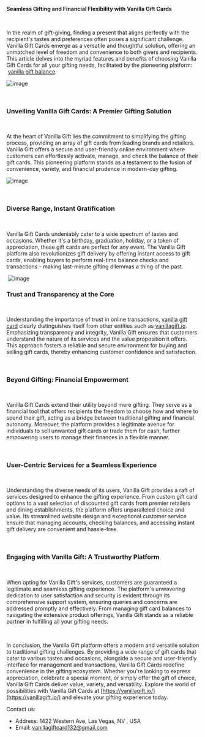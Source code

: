 **Seamless Gifting and Financial Flexibility with Vanilla Gift Cards**

  
 

In the realm of gift-giving, finding a present that aligns perfectly with the recipient's tastes and preferences often poses a significant challenge. Vanilla Gift Cards emerge as a versatile and thoughtful solution, offering an unmatched level of freedom and convenience to both givers and recipients. This article delves into the myriad features and benefits of choosing Vanilla Gift Cards for all your gifting needs, facilitated by the pioneering platform:  [vanilla gift balance](https://vanillagift.io/).

  ![image](https://github.com/HoangnguyenDev/vanilla-gift-card/assets/10234503/3a67a0e0-200a-4aa0-ae9d-5a927bf940f6)

 

### **Unveiling Vanilla Gift Cards: A Premier Gifting Solution**

  
 

At the heart of Vanilla Gift lies the commitment to simplifying the gifting process, providing an array of gift cards from leading brands and retailers. Vanilla Gift offers a secure and user-friendly online environment where customers can effortlessly activate, manage, and check the balance of their gift cards. This pioneering platform stands as a testament to the fusion of convenience, variety, and financial prudence in modern-day gifting.

  ![image](https://github.com/HoangnguyenDev/vanilla-gift-card/assets/10234503/3db14440-1dbe-476c-b84d-cdac54c7da3b)

 

### **Diverse Range, Instant Gratification**

  
 

Vanilla Gift Cards undeniably cater to a wide spectrum of tastes and occasions. Whether it's a birthday, graduation, holiday, or a token of appreciation, these gift cards are perfect for any event. The Vanilla Gift platform also revolutionizes gift delivery by offering instant access to gift cards, enabling buyers to perform real-time balance checks and transactions - making last-minute gifting dilemmas a thing of the past.

  
 ![image](https://github.com/HoangnguyenDev/vanilla-gift-card/assets/10234503/ec8f6099-8350-4061-883d-0623dcb93511)


### **Trust and Transparency at the Core**

  
 

Understanding the importance of trust in online transactions, [vanilla gift card](https://vanillagift.io/) clearly distinguishes itself from other entities such as [vanillagift.io](https://vanillagift.io/). Emphasizing transparency and integrity, Vanilla Gift ensures that customers understand the nature of its services and the value proposition it offers. This approach fosters a reliable and secure environment for buying and selling gift cards, thereby enhancing customer confidence and satisfaction.

  
 

### **Beyond Gifting: Financial Empowerment**

  
 

Vanilla Gift Cards extend their utility beyond mere gifting. They serve as a financial tool that offers recipients the freedom to choose how and where to spend their gift, acting as a bridge between traditional gifting and financial autonomy. Moreover, the platform provides a legitimate avenue for individuals to sell unwanted gift cards or trade them for cash, further empowering users to manage their finances in a flexible manner.

  
 

### **User-Centric Services for a Seamless Experience**

  
 

Understanding the diverse needs of its users, Vanilla Gift provides a raft of services designed to enhance the gifting experience. From custom gift card options to a vast selection of discounted gift cards from premier retailers and dining establishments, the platform offers unparalleled choice and value. Its streamlined website design and exceptional customer service ensure that managing accounts, checking balances, and accessing instant gift delivery are convenient and hassle-free.

  
 

### **Engaging with Vanilla Gift: A Trustworthy Platform**

  
 

When opting for Vanilla Gift's services, customers are guaranteed a legitimate and seamless gifting experience. The platform's unwavering dedication to user satisfaction and security is evident through its comprehensive support system, ensuring queries and concerns are addressed promptly and effectively. From managing gift card balances to navigating the extensive product offerings, Vanilla Gift stands as a reliable partner in fulfilling all your gifting needs.

  
 

In conclusion, the Vanilla Gift platform offers a modern and versatile solution to traditional gifting challenges. By providing a wide range of gift cards that cater to various tastes and occasions, alongside a secure and user-friendly interface for management and transactions, Vanilla Gift Cards redefine convenience in the gifting ecosystem. Whether you're looking to express appreciation, celebrate a special moment, or simply offer the gift of choice, Vanilla Gift Cards deliver value, variety, and versatility. Explore the world of possibilities with Vanilla Gift Cards at [https://vanillagift.io/](https://vanillagift.io/) and elevate your gifting experience today.

  
Contact us:

* Address: 1422 Western Ave, Las Vegas, NV , USA 
* Email: [vanillagiftcard132@gmail.com](mailto:vanillagiftcard132@gmail.com)
